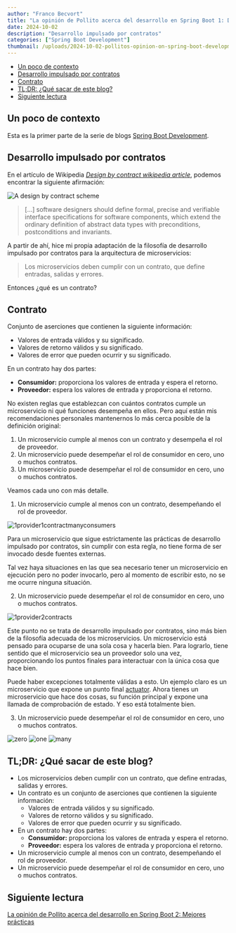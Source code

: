 ```yaml
---
author: "Franco Becvort"
title: "La opinión de Pollito acerca del desarrollo en Spring Boot 1: Desarrollo impulsado por contratos"
date: 2024-10-02
description: "Desarrollo impulsado por contratos"
categories: ["Spring Boot Development"]
thumbnail: /uploads/2024-10-02-pollitos-opinion-on-spring-boot-development-1/shirogane.jpg
---
```


<!-- TOC -->
  * [Un poco de contexto](#un-poco-de-contexto)
  * [Desarrollo impulsado por contratos](#desarrollo-impulsado-por-contratos)
  * [Contrato](#contrato)
  * [TL;DR: ¿Qué sacar de este blog?](#tldr-qué-sacar-de-este-blog)
  * [Siguiente lectura](#siguiente-lectura)
<!-- TOC -->

## Un poco de contexto

Esta es la primer parte de la serie de blogs [Spring Boot Development](/es/categories/spring-boot-development/).

## Desarrollo impulsado por contratos

En el artículo de Wikipedia _[Design by contract wikipedia article](https://en.wikipedia.org/wiki/Design_by_contract)_, podemos encontrar la siguiente afirmación:

![A design by contract scheme](/uploads/2024-10-02-pollitos-opinion-on-spring-boot-development-1/Design_by_contract.png)

> [...] software designers should define formal, precise and verifiable interface specifications for software components, which extend the ordinary definition of abstract data types with preconditions, postconditions and invariants.

A partir de ahí, hice mi propia adaptación de la filosofía de desarrollo impulsado por contratos para la arquitectura de microservicios:

> Los microservicios deben cumplir con un contrato, que define entradas, salidas y errores.

Entonces ¿qué es un contrato?

## Contrato

Conjunto de aserciones que contienen la siguiente información:

- Valores de entrada válidos y su significado.
- Valores de retorno válidos y su significado.
- Valores de error que pueden ocurrir y su significado.

En un contrato hay dos partes:

- **Consumidor:** proporciona los valores de entrada y espera el retorno.
- **Proveedor:** espera los valores de entrada y proporciona el retorno.

No existen reglas que establezcan con cuántos contratos cumple un microservicio ni qué funciones desempeña en ellos. Pero aquí están mis recomendaciones personales mantenernos lo más cerca posible de la definición original:

1. Un microservicio cumple al menos con un contrato y desempeña el rol de proveedor.
2. Un microservicio puede desempeñar el rol de consumidor en cero, uno o muchos contratos.
3. Un microservicio puede desempeñar el rol de consumidor en cero, uno o muchos contratos.

Veamos cada uno con más detalle.

1. Un microservicio cumple al menos con un contrato, desempeñando el rol de proveedor.

![1provider1contractmanyconsumers](/uploads/2024-10-02-pollitos-opinion-on-spring-boot-development-1/1provider1contractmanyconsumers.png)

Para un microservicio que sigue estrictamente las prácticas de desarrollo impulsado por contratos, sin cumplir con esta regla, no tiene forma de ser invocado desde fuentes externas.

Tal vez haya situaciones en las que sea necesario tener un microservicio en ejecución pero no poder invocarlo, pero al momento de escribir esto, no se me ocurre ninguna situación.

2. Un microservicio puede desempeñar el rol de consumidor en cero, uno o muchos contratos.

![1provider2contracts](/uploads/2024-10-02-pollitos-opinion-on-spring-boot-development-1/1provider2contracts.png)

Este punto no se trata de desarrollo impulsado por contratos, sino más bien de la filosofía adecuada de los microservicios. Un microservicio está pensado para ocuparse de una sola cosa y hacerla bien. Para lograrlo, tiene sentido que el microservicio sea un proveedor solo una vez, proporcionando los puntos finales para interactuar con la única cosa que hace bien.

Puede haber excepciones totalmente válidas a esto. Un ejemplo claro es un microservicio que expone un punto final [actuator](https://github.com/spring-projects/spring-boot/tree/v3.2.3/spring-boot-project/spring-boot-actuator). Ahora tienes un microservicio que hace dos cosas, su función principal y expone una llamada de comprobación de estado. Y eso está totalmente bien.

3. Un microservicio puede desempeñar el rol de consumidor en cero, uno o muchos contratos.

![zero](/uploads/2024-10-02-pollitos-opinion-on-spring-boot-development-1/zero.png)
![one](/uploads/2024-10-02-pollitos-opinion-on-spring-boot-development-1/one.png)
![many](/uploads/2024-10-02-pollitos-opinion-on-spring-boot-development-1/many.png)

## TL;DR: ¿Qué sacar de este blog?

- Los microservicios deben cumplir con un contrato, que define entradas, salidas y errores.
- Un contrato es un conjunto de aserciones que contienen la siguiente información:
  - Valores de entrada válidos y su significado.
  - Valores de retorno válidos y su significado.
  - Valores de error que pueden ocurrir y su significado.
- En un contrato hay dos partes:
  - **Consumidor:** proporciona los valores de entrada y espera el retorno.
  - **Proveedor:** espera los valores de entrada y proporciona el retorno.
- Un microservicio cumple al menos con un contrato, desempeñando el rol de proveedor.
- Un microservicio puede desempeñar el rol de consumidor en cero, uno o muchos contratos.

## Siguiente lectura

[La opinión de Pollito acerca del desarrollo en Spring Boot 2: Mejores prácticas](/es/blog/2024-10-02-pollitos-opinion-on-spring-boot-development-2)
